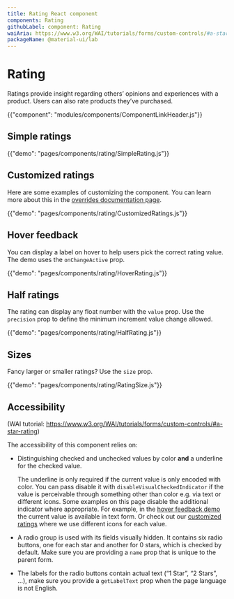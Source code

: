 ```yaml
---
title: Rating React component
components: Rating
githubLabel: component: Rating
waiAria: https://www.w3.org/WAI/tutorials/forms/custom-controls/#a-star-rating
packageName: @material-ui/lab
---
```


# Rating

<p class="description">Ratings provide insight regarding others’ opinions and experiences with a product. Users can also rate products they’ve purchased.</p>

{{"component": "modules/components/ComponentLinkHeader.js"}}

## Simple ratings

{{"demo": "pages/components/rating/SimpleRating.js"}}

## Customized ratings

Here are some examples of customizing the component. You can learn more about this in the
[overrides documentation page](/customization/components/).

{{"demo": "pages/components/rating/CustomizedRatings.js"}}

## Hover feedback

You can display a label on hover to help users pick the correct rating value.
The demo uses the `onChangeActive` prop.

{{"demo": "pages/components/rating/HoverRating.js"}}

## Half ratings

The rating can display any float number with the `value` prop.
Use the `precision` prop to define the minimum increment value change allowed.

{{"demo": "pages/components/rating/HalfRating.js"}}

## Sizes

Fancy larger or smaller ratings? Use the `size` prop.

{{"demo": "pages/components/rating/RatingSize.js"}}

## Accessibility

(WAI tutorial: https://www.w3.org/WAI/tutorials/forms/custom-controls/#a-star-rating)

The accessibility of this component relies on:

- Distinguishing checked and unchecked values by color **and** a underline for the checked value.

  The underline is only required if the current value is only encoded with color.
  You can pass disable it with `disableVisualCheckedIndicator` if the value is perceivable through something other than color e.g. via text or different icons.
  Some examples on this page disable the additional indicator where appropriate.
  For example, in the [hover feedback demo](#hover-feedback) the current value is available in text form.
  Or check out our [customized ratings](#customized-ratings) where we use different icons for each value.

- A radio group is used with its fields visually hidden.
  It contains six radio buttons, one for each star and another for 0 stars, which is checked by default. Make sure you are providing a `name` prop that is unique to the parent form.
- The labels for the radio buttons contain actual text (“1 Star”, “2 Stars”, …), make sure you provide a `getLabelText` prop when the page language is not English.
